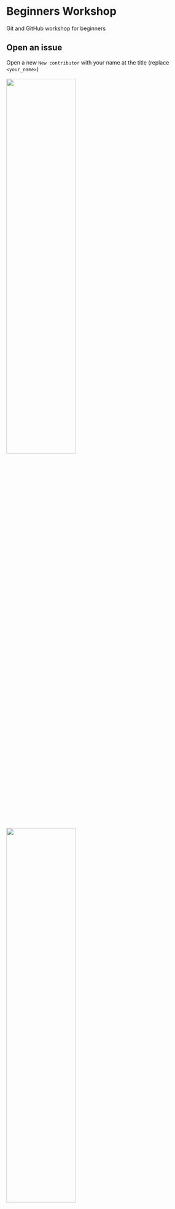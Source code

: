 # Beginners Workshop
Git and GitHub workshop for beginners

## Open an issue
Open a new `New contributor` with your name at the title (replace `<your_name>`)</br>  
<img src="https://user-images.githubusercontent.com/19731161/158020341-a711cc28-4e81-445b-b21e-97ae271669fb.png" width="60%" height="50%">
</br>
<img src="https://user-images.githubusercontent.com/19731161/158020410-ff20216e-4375-48f8-85cd-420cd6617cb5.png" width="60%" height="50%">

## Fork the remote respository
<img src="https://user-images.githubusercontent.com/19731161/158017341-0551f689-4151-44d0-9fa8-6bff2b0d762f.png" width="60%" height="50%">

## Create your local respository
Clone the fork into your new folder:
```bash
$ git clone https://github.com/<USER_NAME>/beginners-workshop  
```
<img src="https://user-images.githubusercontent.com/19731161/158017477-670f83b3-89f3-441e-ae77-9e8cc60a917d.png" width="60%" height="50%">

Go into the git directory:  
```bash
$ cd beginners-workshop
```  

Open the dir `beginners-workshop` in your text editor

## Create and modify a local branch
Create a new feature branch:
```
$ git branch <feature_yourname>
$ git checkout <feature_yourname>
$ git branch -a
```
OR shorthand version:
```
$ git checkout -b <feature_yourname>
```
Create a new file under the `contributors` dir: `<your_name.md>`

Copy this into **contributors/your_name.md** file:

```
Your name:
Why you came to the workshop?
Is this your first event?
Favorite animal?
What is GitHub user URL?
```

Check the status of your changes: 
```bash
   $ git status
``` 
*Your file is not being track by git, we need to add it*

Add **contributors/your_name.md** to the repo:
```bash
  $ git add contributors/<your_name.md>
```
>TIP: *git add* stages your changes. You cannot commit your changes until you have first staged them.

Check the status again to see the staged file:
```bash
  $ git status
```

Commit your changes: 
*"Commit early and commit often"*
```bash
   $ git commit -m "Add your commit message here"
``` 

Push your branch to the remote: 
```bash
   $ git push 
```

You will get the following error:
```
fatal: The current branch <feature_yourname> has no upstream branch.
To push the current branch and set the remote as upstream, use
```
*This error is happening becasue your branch only exsits locally and not on the server*

So let's fix that:

```bash
   $ git push --set-upstream origin <feature_yourname>
   $ git status
```

## Create your PR

Go to your fork on GitHub and click `Compare & pull request`

<img src="https://user-images.githubusercontent.com/19731161/158021191-b2b63a14-45a0-4962-9735-cccf42365e3d.png" width="60%" height="50%">

Add your issue number to the PR title (e.g. <message> #2)  
</br>
Comapre changes and submit your message  
<img src="https://user-images.githubusercontent.com/19731161/158018528-0eac7b3d-c554-4715-8a79-aeb15804ffae.png" width="60%" height="50%">

## [Optional] Delete your branch
*Once your PR has been merged, you should delete your feature branch*

```bash
   $ git push --delete origin <feature_yourname>
   $ git branch -d <feature_yourname>
```

